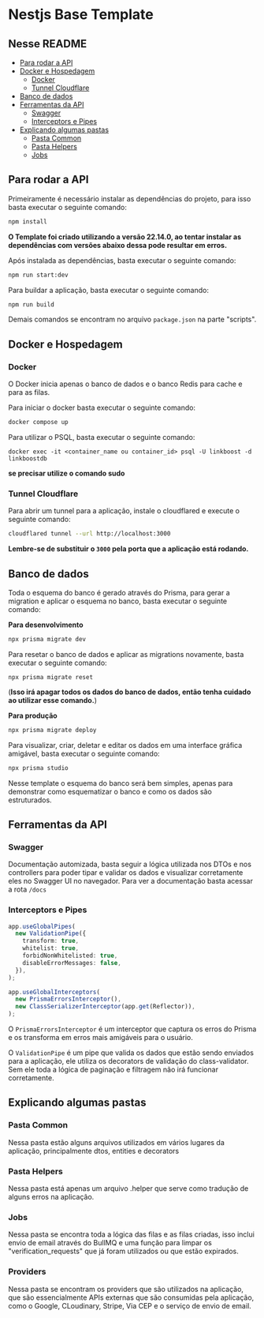# Nestjs Base Template

## Nesse README

- [Para rodar a API](#para-rodar-a-api)
- [Docker e Hospedagem](#docker-e-hospedagem)
  - [Docker](#docker)
  - [Tunnel Cloudflare](#tunnel-cloudflare)
- [Banco de dados](#banco-de-dados)
- [Ferramentas da API](#ferramentas-da-api)
  - [Swagger](#swagger)
  - [Interceptors e Pipes](#interceptors-e-pipes)
- [Explicando algumas pastas](#explicando-algumas-pastas)
  - [Pasta Common](#pasta-common)
  - [Pasta Helpers](#pasta-helpers)
  - [Jobs](#jobs)

## Para rodar a API

Primeiramente é necessário instalar as dependências do projeto, para isso basta executar o seguinte comando:

```bash
npm install
```

**O Template foi criado utilizando a versão 22.14.0, ao tentar instalar as dependências com versões abaixo dessa pode resultar em erros.**

Após instalada as dependências, basta executar o seguinte comando:
```bash
npm run start:dev
```

Para buildar a aplicação, basta executar o seguinte comando:

```bash
npm run build
```

Demais comandos se encontram no arquivo `package.json` na parte "scripts".

## Docker e Hospedagem

### Docker

O Docker inicia apenas o banco de dados e o banco Redis para cache e para as filas.

Para iniciar o docker basta executar o seguinte comando:

```bash
docker compose up
```

Para utilizar o PSQL, basta executar o seguinte comando:

```
docker exec -it <container_name ou container_id> psql -U linkboost -d linkboostdb
```

**se precisar utilize o comando sudo**

### Tunnel Cloudflare

Para abrir um tunnel para a aplicação, instale o cloudflared e execute o seguinte comando:

```bash
cloudflared tunnel --url http://localhost:3000
```

**Lembre-se de substituir o `3000` pela porta que a aplicação está rodando.**

## Banco de dados

Toda o esquema do banco é gerado através do Prisma, para gerar a migration e aplicar o esquema no banco, basta executar o seguinte comando:

**Para desenvolvimento**

```bash
npx prisma migrate dev
```

Para resetar o banco de dados e aplicar as migrations novamente, basta executar o seguinte comando:

```
npx prisma migrate reset
```

(**Isso irá apagar todos os dados do banco de dados, então tenha cuidado ao utilizar esse comando.**)

**Para produção**

```bash
npx prisma migrate deploy
```

Para visualizar, criar, deletar e editar os dados em uma interface gráfica amigável, basta executar o seguinte comando:

```bash
npx prisma studio
```

Nesse template o esquema do banco será bem simples, apenas para demonstrar como esquematizar o banco e como os dados são estruturados.

## Ferramentas da API

### Swagger

Documentação automizada, basta seguir a lógica utilizada nos DTOs e nos controllers para poder tipar e validar os dados e visualizar corretamente eles no Swagger UI no navegador. Para ver a documentação basta acessar a rota `/docs`

### Interceptors e Pipes

```typescript
app.useGlobalPipes(
  new ValidationPipe({
    transform: true,
    whitelist: true,
    forbidNonWhitelisted: true,
    disableErrorMessages: false,
  }),
);

app.useGlobalInterceptors(
  new PrismaErrorsInterceptor(),
  new ClassSerializerInterceptor(app.get(Reflector)),
);
```

O `PrismaErrorsInterceptor` é um interceptor que captura os erros do Prisma e os transforma em erros mais amigáveis para o usuário.

O `ValidationPipe` é um pipe que valida os dados que estão sendo enviados para a aplicação, ele utiliza os decorators de validação do class-validator. Sem ele toda a lógica de paginação e filtragem não irá funcionar corretamente.

## Explicando algumas pastas

### Pasta Common

Nessa pasta estão alguns arquivos utilizados em vários lugares da aplicação, principalmente dtos, entities e decorators

### Pasta Helpers

Nessa pasta está apenas um arquivo .helper que serve como tradução de alguns erros na aplicação.

### Jobs

Nessa pasta se encontra toda a lógica das filas e as filas criadas, isso inclui envio de email através do BullMQ e uma função para limpar os "verification_requests" que já foram utilizados ou que estão expirados.

### Providers

Nessa pasta se encontram os providers que são utilizados na aplicação, que são essencialmente APIs externas que são consumidas pela aplicação, como o Google, CLoudinary, Stripe, Via CEP e o serviço de envio de email.
